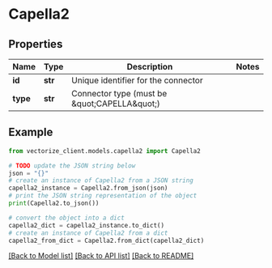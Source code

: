 # Capella2


## Properties

Name | Type | Description | Notes
------------ | ------------- | ------------- | -------------
**id** | **str** | Unique identifier for the connector | 
**type** | **str** | Connector type (must be \&quot;CAPELLA\&quot;) | 

## Example

```python
from vectorize_client.models.capella2 import Capella2

# TODO update the JSON string below
json = "{}"
# create an instance of Capella2 from a JSON string
capella2_instance = Capella2.from_json(json)
# print the JSON string representation of the object
print(Capella2.to_json())

# convert the object into a dict
capella2_dict = capella2_instance.to_dict()
# create an instance of Capella2 from a dict
capella2_from_dict = Capella2.from_dict(capella2_dict)
```
[[Back to Model list]](../README.md#documentation-for-models) [[Back to API list]](../README.md#documentation-for-api-endpoints) [[Back to README]](../README.md)



